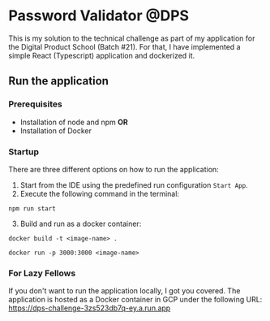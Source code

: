# Password Validator @DPS

This is my solution to the technical challenge as part of my application for the Digital Product School (Batch #21).
For that, I have implemented a simple React (Typescript) application and dockerized it.

## Run the application

### Prerequisites
- Installation of node and npm **OR**
- Installation of Docker

### Startup
There are three different options on how to run the application:
1. Start from the IDE using the predefined run configuration `Start App`.
2. Execute the following command in the terminal:
```shell
npm run start
```
3. Build and run as a docker container:
```shell
docker build -t <image-name> .

docker run -p 3000:3000 <image-name>
```

### For Lazy Fellows
If you don't want to run the application locally, I got you covered.
The application is hosted as a Docker container in GCP under the following URL:
https://dps-challenge-3zs523db7q-ey.a.run.app

